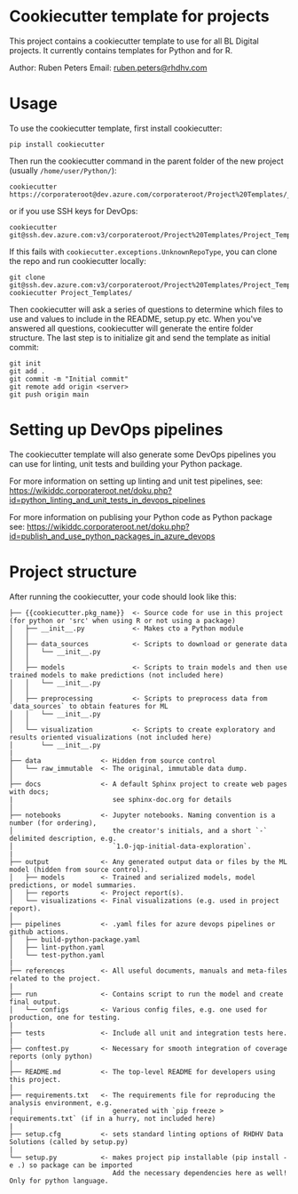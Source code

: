 # Cookiecutter template for projects

This project contains a cookiecutter template to use for all BL Digital projects.
It currently contains templates for Python and for R.

Author: Ruben Peters
Email: ruben.peters@rhdhv.com

# Usage

To use the cookiecutter template, first install cookiecutter:

```
pip install cookiecutter
```

Then run the cookiecutter command in the parent folder of the new project (usually `/home/user/Python/`):

```
cookiecutter https://corporateroot@dev.azure.com/corporateroot/Project%20Templates/_git/Project_Templates
```

or if you use SSH keys for DevOps:

```
cookiecutter git@ssh.dev.azure.com:v3/corporateroot/Project%20Templates/Project_Templates
```

If this fails with `cookiecutter.exceptions.UnknownRepoType`, you can clone the repo and run cookiecutter locally:

```
git clone git@ssh.dev.azure.com:v3/corporateroot/Project%20Templates/Project_Templates
cookiecutter Project_Templates/
```

Then cookiecutter will ask a series of questions to determine which files to use and values to include in the README, setup.py etc. When you've answered all questions, cookiecutter will generate the entire folder structure. The last step is to initialize git and send the template as initial commit:

```
git init
git add .
git commit -m "Initial commit"
git remote add origin <server>
git push origin main
```

# Setting up DevOps pipelines

The cookiecutter template will also generate some DevOps pipelines you can use for linting, unit tests and building your Python package. 

For more information on setting up linting and unit test pipelines, see: https://wikiddc.corporateroot.net/doku.php?id=python_linting_and_unit_tests_in_devops_pipelines

For more information on publising your Python code as Python package see: https://wikiddc.corporateroot.net/doku.php?id=publish_and_use_python_packages_in_azure_devops

# Project structure

After running the cookiecutter, your code should look like this:

    ├── {{cookiecutter.pkg_name}}  <- Source code for use in this project (for python or 'src' when using R or not using a package)
    │   ├── __init__.py            <- Makes cto a Python module
    │   │
    │   ├── data_sources           <- Scripts to download or generate data
    │   │   └── __init__.py
    │   │
    │   ├── models                 <- Scripts to train models and then use trained models to make predictions (not included here)
    │   │   └── __init__.py
    │   │
    │   ├── preprocessing          <- Scripts to preprocess data from `data_sources` to obtain features for ML
    │   │   └── __init__.py
    │   │
    │   └── visualization          <- Scripts to create exploratory and results oriented visualizations (not included here)
    │       └── __init__.py
    |
    ├── data               <- Hidden from source control
    │   └── raw_immutable  <- The original, immutable data dump.
    │
    ├── docs               <- A default Sphinx project to create web pages with docs; 
    |                         see sphinx-doc.org for details
    │
    ├── notebooks          <- Jupyter notebooks. Naming convention is a number (for ordering),
    │                         the creator's initials, and a short `-` delimited description, e.g.
    │                         `1.0-jqp-initial-data-exploration`.
    |
    ├── output             <- Any generated output data or files by the ML model (hidden from source control).
    │   ├── models         <- Trained and serialized models, model predictions, or model summaries.
    │   ├── reports        <- Project report(s).
    │   └── visualizations <- Final visualizations (e.g. used in project report).
    │
    ├── pipelines          <- .yaml files for azure devops pipelines or github actions.
    │   ├── build-python-package.yaml
    │   ├── lint-python.yaml
    │   └── test-python.yaml
    |
    ├── references         <- All useful documents, manuals and meta-files related to the project.
    |
    ├── run                <- Contains script to run the model and create final output.
    │   └── configs        <- Various config files, e.g. one used for production, one for testing.
    |
    ├── tests              <- Include all unit and integration tests here.
    |
    ├── conftest.py        <- Necessary for smooth integration of coverage reports (only python)
    │
    ├── README.md          <- The top-level README for developers using this project.
    |
    ├── requirements.txt   <- The requirements file for reproducing the analysis environment, e.g.
    │                         generated with `pip freeze > requirements.txt` (if in a hurry, not included here)
    |
    ├── setup.cfg          <- sets standard linting options of RHDHV Data Solutions (called by setup.py)
    |
    └── setup.py           <- makes project pip installable (pip install -e .) so package can be imported
                              Add the necessary dependencies here as well! Only for python language.
